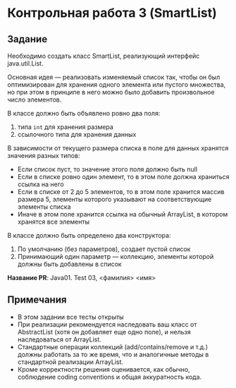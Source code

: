 # Контрольная работа 3 (SmartList)

## Задание

Необходимо создать класс SmartList, реализующий интерфейс java.util.List.

Основная идея — реализовать изменяемый список так, чтобы он был оптимизирован для хранения
одного элемента или пустого множества, но при этом в принципе в него можно было
добавить произвольное число элементов.

В классе должно быть объявлено ровно два поля:
1. типа `int` для хранения размера
2. ссылочного типа для хранения данных

В зависимости от текущего размера списка в поле для данных хранятся значения
разных типов:
* Если список пуст, то значение этого поля должно быть null
* Если в списке ровно один элемент, то в этом поле должна храниться ссылка на него
* Если в списке от 2 до 5 элементов, то в этом поле хранится массив размера 5,
элементы которого указывают на соответствующие элементы списка
* Иначе в этом поле хранится ссылка на обычный ArrayList, в котором хранятся все
элементы

В классе должно быть определено два конструктора:
1. По умолчанию (без параметров), создает пустой список
2. Принимающий один параметр — коллекцию, элементы которой должны быть добавлены
в список

**Название PR**: Java01. Test 03, <фамилия> <имя>

## Примечания
* В этом задании все тесты открыты
* При реализации рекомендуется наследовать ваш класс от AbstractList
(хотя он добавляет еще одно поле), и нельзя наследоваться от ArrayList.
* Стандартные операции коллекций (add/contains/remove и т.д.) должны работать за то же время,
 что и аналогичные методы в стандартной реализации ArrayList.
* Кроме корректности решения оценивается, как обычно, соблюдение coding conventions и общая аккуратность кода.
